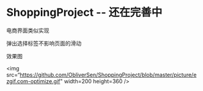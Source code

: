 # ShoppingProject  --  还在完善中
电商界面类似实现

弹出选择标签不影响页面的滑动

效果图

 
 <img src=“https://github.com/ObliverSen/ShoppingProject/blob/master/picture/ezgif.com-optimize.gif" width=200 height=360 />
 
